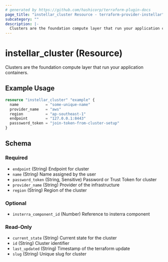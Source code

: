 ```yaml
---
# generated by https://github.com/hashicorp/terraform-plugin-docs
page_title: "instellar_cluster Resource - terraform-provider-instellar"
subcategory: ""
description: |-
  Clusters are the foundation compute layer that run your application containers.
---
```


# instellar_cluster (Resource)

Clusters are the foundation compute layer that run your application containers.

## Example Usage

```terraform
resource "instellar_cluster" "example" {
  name            = "some-unique-name"
  provider_name   = "aws"
  region          = "ap-southeast-1"
  endpoint        = "127.0.0.1:8443"
  passsword_token = "join-token-from-cluster-setup"
}
```

<!-- schema generated by tfplugindocs -->
## Schema

### Required

- `endpoint` (String) Endpoint for cluster
- `name` (String) Name assigned by the user
- `password_token` (String, Sensitive) Password or Trust Token for cluster
- `provider_name` (String) Provider of the infrastructure
- `region` (String) Region of the cluster

### Optional

- `insterra_component_id` (Number) Reference to insterra component

### Read-Only

- `current_state` (String) Current state for the cluster
- `id` (String) Cluster identifier
- `last_updated` (String) Timestamp of the terraform update
- `slug` (String) Unique slug for cluster

